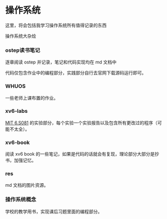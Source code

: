 # 操作系统

这里，将会包括我学习操作系统所有值得记录的东西

操作系统大杂烩

### ostep读书笔记

逐章阅读 ostep 并记录，笔记和代码实现均在 md 文档中

代码仅包含作业中的编程部分，实践部分自行去官网下载源码运行即可。

### WHUOS

一些老师上课布置的作业。

### xv6-labs

[MIT 6.S081](https://pdos.csail.mit.edu/6.828/2020/) 的实验部分，每个实验一个实验报告以及包含所有更改过的程序（可能不太全）。

### xv6-book

阅读 xv6 book 的一些笔记，如果是代码的话就会有复现，理论部分大部分是抄书，加强记忆。

### res

md 文档的图片资源。

### 操作系统概念

学校的教学用书，实现课后习题里面的编程部分。
